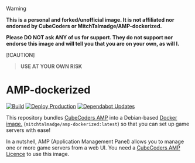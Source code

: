 > [!WARNING]
> **This is a personal and forked/unofficial image. It is not affiliated nor endorsed by CubeCoders or MitchTalmadge/AMP-dockerized.**
>
> **Please DO NOT ask ANY of us for support. They do not support nor endorse this image and will tell you that you are on your own, as will I.**

[!CAUTION]
> **USE AT YOUR OWN RISK**

# AMP-dockerized
[![Build](https://github.com/mauvehed/AMP-dockerized/actions/workflows/build.yml/badge.svg)](https://github.com/mauvehed/AMP-dockerized/actions/workflows/build.yml)
[![Deploy Production](https://github.com/mauvehed/AMP-dockerized/actions/workflows/deploy-prod.yml/badge.svg)](https://github.com/mauvehed/AMP-dockerized/actions/workflows/deploy-prod.yml)
[![Dependabot Updates](https://github.com/mauvehed/AMP-dockerized/actions/workflows/dependabot/dependabot-updates/badge.svg)](https://github.com/mauvehed/AMP-dockerized/actions/workflows/dependabot/dependabot-updates)

This repository bundles [CubeCoders AMP](https://cubecoders.com/AMP) into a Debian-based [Docker image.](https://hub.docker.com/r/mitchtalmadge/amp-dockerized)
(`mitchtalmadge/amp-dockerized:latest`) so that you can set up game servers with ease! 

In a nutshell, AMP (Application Management Panel) allows you to manage one or more game servers from a web UI. You need a [CubeCoders AMP Licence](https://cubecoders.com/AMP#buyAMP) to use this image.

